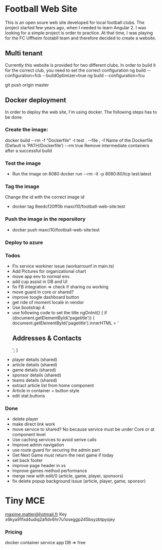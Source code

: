 # Football Web Site

This is an open soure web site developed for local football clubs. The project started few years ago, when I needed to learn Angular 2. I was looking for a simple project is order to practice. At that time, I was playing for the FC Uffheim footabll team and therefore decided to create a website.

## Multi tenant

Currently this website is provided for two different clubs. In order to build it for the correct club, you need to set the correct configuration
ng build --configuration=fcb --buildOptimizer=true
ng build --configuration=fcu

git push origin master

## Docker deployment

In order to deploy the web site, I'm using docker. The following steps has to be done.

### Create the image:

docker build --rm -f "Dockerfile" -t test .
--file , -f Name of the Dockerfile (Default is ‘PATH/Dockerfile’)
--rm true Remove intermediate containers after a successful build

### Test the image

- Run the image on 8080
  docker run --rm -it -p 8080:80/tcp test:latest

### Tag the image

Change the id with the correct image id

- docker tag 8eedcf20ff0b maxcl10/football-web-site:test

### Push the image in the reporsitory

- docker push maxcl10/football-web-site:test

### Deploy to azure

### Todos

- Fix service workiner issue (workarrounf in main.ts)
- Add Pictures for organizational chart
- move app env to normal env.
- add cup assist in DB and UI
- fix FB integration => check if sharing os working
- move guard in core or shared?
- improve toogle dashboard button
- get ride of moment locale in vendor
- Use bootstrap 4
- use following code to set the title
  ngOnInit() {
  if (document.getElementById('pagetitle')) {
  document.getElementById('pagetitle').innerHTML = '<h2>Addresses & Contacts</h2>';
  }

* player details (shared)
* article details (shared)
* game details (shared)
* sponsor details (shared)
* teams details (shared)
* extract article list from home component
* Article in container + button style
* edit stat buttons

### Done

- delete player
- make direct link work
- move service to shared? No because service must be under Core or at component level
- Use caching services to avoid serive calls
- Improve admin navigation
- use route guard for securing the admin part
- Get Next Game must return the next game if today
- set back footer
- improve page header in xs
- Improve games method performance
- merge new with edit/0 (article, game, player, sponsors)
- fix delete popup background issue (article, player, game, sponsor)

# Tiny MCE

maxime.matter@hotmail.fr
Key x6kya91fxd4udiq2afldv6hr7u1oseggp245bsyzbtpysjey

### Pricing

docker container
service app
DB => free
